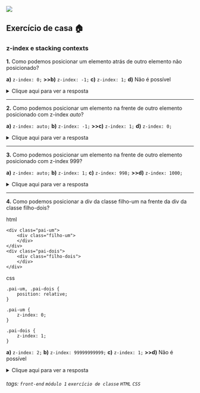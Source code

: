 ![](https://i.imgur.com/xG74tOh.png)

## Exercício de casa 🏠

### z-index e stacking contexts

**1.** Como podemos posicionar um elemento atrás de outro elemento não posicionado?

**a)** `z-index: 0;`
**>>b)** `z-index: -1;`
**c)** `z-index: 1;`
**d)** Não é possível

<details>
    <summary>Clique aqui para ver a resposta</summary>         Letra B - Pois a ordem é elementos com z-index negativo > elementos não posicionados > elementos posicionados com z-index auto > elementos posicionados com z-index maior ou igual a 1
</details>

---

**2.** Como podemos posicionar um elemento na frente de outro elemento posicionado com z-index *auto*?

**a)** `z-index: auto;`
**b)** `z-index: -1;`
**>>c)** `z-index: 1;`
**d)** `z-index: 0;`

<details>
    <summary>Clique aqui para ver a resposta</summary>         Letra C - Pois a ordem é elementos com z-index negativo > elementos não posicionados > elementos posicionados com z-index auto > elementos posicionados com z-index maior ou igual a 1
</details>

---

**3.** Como podemos posicionar um elemento na frente de outro elemento posicionado com z-index 999?

**a)** `z-index: auto;`
**b)** `z-index: 1;`
**c)** `z-index: 998;`
**>>d)** `z-index: 1000;`

<details>
    <summary>Clique aqui para ver a resposta</summary>         Letra D - Pois quanto maior o z-index do elemento, mais para frente ele estará
</details>

---

**4.** Como podemos posicionar a div da classe filho-um na frente da div da classe filho-dois?

html
```
<div class="pai-um">
    <div class="filho-um">
    </div>
</div>
<div class="pai-dois">
    <div class="filho-dois">
    </div>
</div>
```

css 
```
.pai-um, .pai-dois {
    position: relative;
}

.pai-um {
    z-index: 0;
}

.pai-dois {
    z-index: 1;
}
```

**a)** `z-index: 2;`
**b)** `z-index: 99999999999;`
**c)** `z-index: 1;`
**>>d)** Não é possível

<details>
    <summary>Clique aqui para ver a resposta</summary>         Letra D - Porque o .filho-um pertence a outro stacking context, que tem z-index menor do que o stacking context do .filho-dois
</details>

###### tags: `front-end` `módulo 1` `exercício de classe` `HTML` `CSS`
